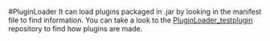#PluginLoader
It can load plugins packaged in .jar by looking in the manifest file to find information.
You can take a look to the [PluginLoader_testplugin](https://github.com/hugo4715/PluginLoader_TestPlugin) repository to find how plugins are made.
